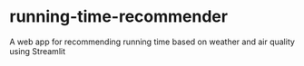 # running-time-recommender
A web app for recommending running time based on weather and air quality using Streamlit
